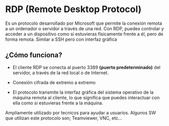 # RDP (Remote Desktop Protocol) 

Es un protocolo desarrollado por Microsoft que permite la conexión remota a un ordenador o servidor a través de una red. Con RDP, puedes controlar y acceder a un dispositivo como si estuvieras físicamente frente a él, pero de forma remota. Similar a SSH pero con interfaz gráfica

## ¿Cómo funciona?

- El cliente RDP se conecta al puerto 3389 **(puerto predeterminado)** del servidor, a través de la red local o de Internet.

- Conexión cifrada de extremo a extremo
  
- El protocolo transmite la interfaz gráfica del sistema operativo de la máquina remota al cliente, lo que significa que puedes interactuar con ella como si estuvieras frente a la máquina.

Ampliamente utilizado por tecnicos para ayudar a usuarios. Algunos SW que utilizan este protocolo son; Teamviewer, VNC, etc... 
